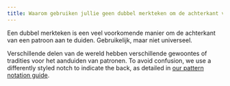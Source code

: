 ```yaml
---
title: Waarom gebruiken jullie geen dubbel merkteken om de achterkant van het patroon aan te duiden?
---
```


Een dubbel merkteken is een veel voorkomende manier om de achterkant van een patroon aan te duiden. Gebruikelijk, maar niet universeel.

Verschillende delen van de wereld hebben verschillende gewoontes of tradities voor het aanduiden van patronen. To avoid confusion, we use a differently styled notch to indicate the back, as detailed in [our pattern notation guide][1].

[1]: /docs/various/notation/
